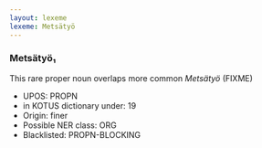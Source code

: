 ```yaml
---
layout: lexeme
lexeme: Metsätyö
---
```


###  Metsätyö₁

This rare proper noun overlaps more common *Metsätyö* (FIXME)
* UPOS:  PROPN
* in KOTUS dictionary under:  19
* Origin:  finer
* Possible NER class:  ORG
* Blacklisted:  PROPN-BLOCKING

